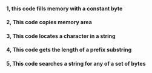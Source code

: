 #### 1, this code fills memory with a constant byte
#### 2, This code copies memory area
#### 3, This code locates a character in a string
#### 4, This code gets the length of a prefix substring
#### 5, This code searches a string for any of a set of bytes
